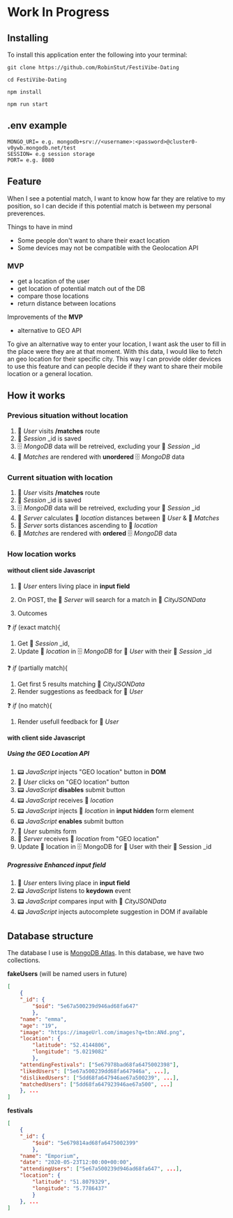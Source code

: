 # Work In Progress


## Installing 
To install this application enter the following into your terminal:
```
git clone https://github.com/RobinStut/FestiVibe-Dating

cd FestiVibe-Dating

npm install

npm run start
```

## .env example 
```
MONGO_URI= e.g. mongodb+srv://<username>:<password>@cluster0-v0ywb.mongodb.net/test
SESSION= e.g session storage
PORT= e.g. 8080

```

## Feature

When I see a potential match, I want to know how far they are relative to my position, so I can decide if this potential match is between my personal preverences.

Things to have in mind

* Some people don't want to share their exact location
* Some devices may not be compatible with the Geolocation API

### MVP

* get a location of the user
* get location of potential match out of the DB
* compare those locations
* return distance between locations

Improvements of the **MVP**

* alternative to GEO API

To give an alternative way to enter your location, I want ask the user to fill in the place were they are at that moment.
With this data, I would like to fetch an geo location for their specific city.
This way I can provide older devices to use this feature and can people decide if they want to share their mobile location or a general location.

## How it works

### Previous situation without location

1. 👤 _User_ visits  **/matches** route 
2. 💾 _Session_ _id is saved
3. 🗄️ _MongoDB_ data will be retreived, excluding your 💾 _Session_ _id
4. 💞 _Matches_ are rendered with **unordered** 🗄️ _MongoDB_ data

### Current situation with location

1. 👤 _User_ visits  **/matches** route 
2. 💾 _Session_ _id is saved
3. 🗄️ _MongoDB_ data will be retreived, excluding your 💾 _Session_ _id
4. 📡 _Server_ calculates 🧭 _location_ distances between 👤 _User_ & 💞 _Matches_
5. 📡 _Server_ sorts distances ascending to 🧭 _location_
6. 💞 _Matches_ are rendered with **ordered** 🗄️ _MongoDB_ data

### How location works

#### without client side Javascript
1. 👤 _User_ enters living place in **input field**

2. On POST, the 📡 _Server_ will search for a match in 🏢 _CityJSONData_
3. Outcomes

❓ _if_ (exact match){
   1. Get 💾 _Session_ _id, 
   2. Update 🧭 _location_ in 🗄️ _MongoDB_ for 👤 _User_ with their 💾 _Session_ _id
   
❓ _if_ (partially match){
   1. Get first 5 results matching 🏢 _CityJSONData_ 
   2. Render suggestions as feedback for 👤 _User_

❓ _if_ (no match){
   1. Render usefull feedback for  👤 _User_

#### with client side Javascript

##### Using the GEO Location API
1. 📟 _JavaScript_ injects "GEO location" button in **DOM**
2. 👤 _User_ clicks on "GEO location" button
3. 📟 _JavaScript_ **disables** submit button
4. 📟 _JavaScript_ receives 🧭 _location_
5. 📟 _JavaScript_ injects 🧭 _location_ in **input hidden** form element
6. 📟 _JavaScript_ **enables** submit button
7. 👤 _User_ submits form
8. 📡 _Server_ receives 🧭 _location_ from "GEO location"
9. Update 🧭 location in 🗄️ MongoDB for 👤 User with their 💾 Session _id

##### Progressive Enhanced input field
1. 👤 _User_ enters living place in **input field**
2. 📟 _JavaScript_ listens to **keydown** event
3. 📟 _JavaScript_ compares input with 🏢 _CityJSONData_
4. 📟 _JavaScript_ injects autocomplete suggestion in DOM if available

## Database structure

The database I use is [MongoDB Atlas](https://www.mongodb.com/cloud/atlas).
In this database, we have two collections.

**fakeUsers** (will be named users in future)

```json
[
    {
    "_id": {
        "$oid": "5e67a500239d946ad68fa647"
        },
    "name": "emma",
    "age": "19",
    "image": "https://imageUrl.com/images?q=tbn:ANd.png",
    "location": {
        "latitude": "52.4144806",
        "longitude": "5.0219082"
        },
    "attendingFestivals": ["5e67978bad68fa6475002398"],
    "likedUsers": ["5e67a500239dd68fa647946a", ...],
    "dislikedUsers": ["5dd68fa647946ae67a500239", ...],
    "matchedUsers": ["5dd68fa647923946ae67a500", ...]
    }, ...
]
```

**festivals** 
```json
[
    {
    "_id": {
        "$oid": "5e679814ad68fa6475002399"
        },
    "name": "Emporium",
    "date": "2020-05-23T12:00:00+00:00",
    "attendingUsers": ["5e67a500239d946ad68fa647", ...],
    "location": {
        "latitude": "51.8079329",
        "longitude": "5.7786437"
        }
    }, ...
]
```
